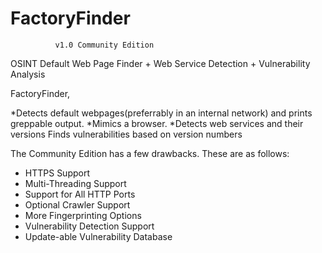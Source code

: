 # FactoryFinder
              v1.0 Community Edition
              
OSINT Default Web Page Finder + Web Service Detection + Vulnerability Analysis

FactoryFinder,

*Detects default webpages(preferrably in an internal network) and prints greppable output.
*Mimics a browser.
*Detects web services and their versions
Finds vulnerabilities based on version numbers


The Community Edition has a few drawbacks. These are as follows:

* HTTPS Support
* Multi-Threading Support
* Support for All HTTP Ports
* Optional Crawler Support
* More Fingerprinting Options
* Vulnerability Detection Support
* Update-able Vulnerability Database

